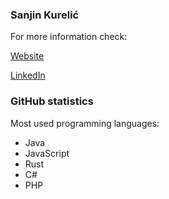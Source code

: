 ### Sanjin Kurelić

For more information check:

[Website](https://sanjin.eu/)

[LinkedIn](https://www.linkedin.com/in/kureli%C4%87-sanjin/)

### GitHub statistics

Most used programming languages:

- Java
- JavaScript
- Rust
- C#
- PHP
